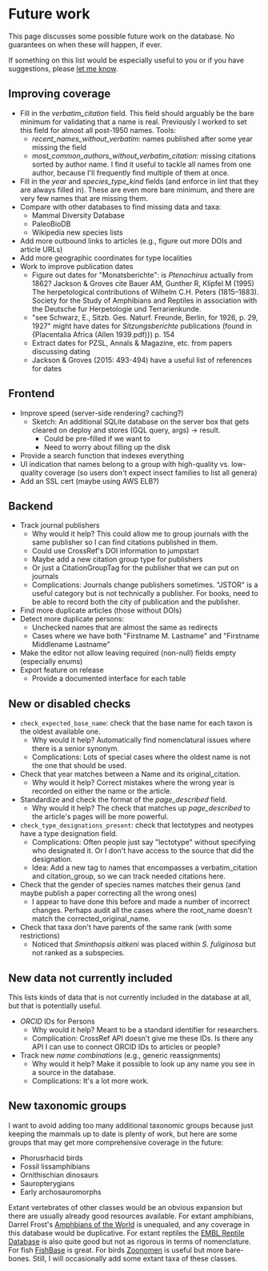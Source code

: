 # Future work

This page discusses some possible future work on the database. No guarantees on when
these will happen, if ever.

If something on this list would be especially useful to you or if you have suggestions,
please [let me know](mailto:jelle.zijlstra@gmail.com).

## Improving coverage

- Fill in the _verbatim_citation_ field. This field should arguably be the bare minimum
  for validating that a name is real. Previously I worked to set this field for almost
  all post-1950 names. Tools:
  - _recent_names_without_verbatim_: names published after some year missing the field
  - _most_common_authors_without_verbatim_citation_: missing citations sorted by author
    name. I find it useful to tackle all names from one author, because I'll frequently
    find multiple of them at once.
- Fill in the _year_ and _species_type_kind_ fields (and enforce in lint that they are
  always filled in). These are even more bare minimum, and there are very few names that
  are missing them.
- Compare with other databases to find missing data and taxa:
  - Mammal Diversity Database
  - PaleoBioDB
  - Wikipedia new species lists
- Add more outbound links to articles (e.g., figure out more DOIs and article URLs)
- Add more geographic coordinates for type localities
- Work to improve publication dates
  - Figure out dates for "Monatsberichte": is _Ptenochirus_ actually from 1862? Jackson
    & Groves cite Bauer AM, Gunther R, Klipfel M (1995) The herpetological contributions
    of Wilhelm C.H. Peters (1815–1883). Society for the Study of Amphibians and Reptiles
    in association with the Deutsche fur Herpetologie und Terrarienkunde.
  - "see Schwarz, E., Sitzb. Ges. Naturf. Freunde, Berlin, for 1926, p. 29, 1927" might
    have dates for _Sitzungsberichte_ publications (found in {Placentalia Africa (Allen
    1939.pdf)}) p. 154
  - Extract dates for PZSL, Annals & Magazine, etc. from papers discussing dating
  - Jackson & Groves (2015: 493-494) have a useful list of references for dates

## Frontend

- Improve speed (server-side rendering? caching?)
  - Sketch: An additional SQLite database on the server box that gets cleared on deploy
    and stores (GQL query, args) -> result.
    - Could be pre-filled if we want to
    - Need to worry about filling up the disk
- Provide a search function that indexes everything
- UI indication that names belong to a group with high-quality vs. low-quality coverage
  (so users don't expect insect families to list all genera)
- Add an SSL cert (maybe using AWS ELB?)

## Backend

- Track journal publishers
  - Why would it help? This could allow me to group journals with the same publisher so
    I can find citations published in them.
  - Could use CrossRef's DOI information to jumpstart
  - Maybe add a new citation group type for publishers
  - Or just a CitationGroupTag for the publisher that we can put on journals
  - Complications: Journals change publishers sometimes. "JSTOR" is a useful category
    but is not technically a publisher. For books, need to be able to record both the
    city of publication and the publisher.
- Find more duplicate articles (those without DOIs)
- Detect more duplicate persons:
  - Unchecked names that are almost the same as redirects
  - Cases where we have both "Firstname M. Lastname" and "Firstname Middlename Lastname"
- Make the editor not allow leaving required (non-null) fields empty (especially enums)
- Export feature on release
  - Provide a documented interface for each table

## New or disabled checks

- `check_expected_base_name`: check that the base name for each taxon is the oldest
  available one.
  - Why would it help? Automatically find nomenclatural issues where there is a senior
    synonym.
  - Complications: Lots of special cases where the oldest name is not the one that
    should be used.
- Check that year matches between a Name and its original_citation.
  - Why would it help? Correct mistakes where the wrong year is recorded on either the
    name or the article.
- Standardize and check the format of the _page_described_ field.
  - Why would it help? The check that matches up _page_described_ to the article's pages
    will be more powerful.
- `check_type_designations_present`: check that lectotypes and neotypes have a type
  designation field.
  - Complications: Often people just say "lectotype" without specifying who designated
    it. Or I don't have access to the source that did the designation.
  - Idea: Add a new tag to names that encompasses a verbatim_citation and
    citation_group, so we can track needed citations here.
- Check that the gender of species names matches their genus (and maybe publish a paper
  correcting all the wrong ones)
  - I appear to have done this before and made a number of incorrect changes. Perhaps
    audit all the cases where the root_name doesn't match the corrected_original_name.
- Check that taxa don't have parents of the same rank (with some restrictions)
  - Noticed that _Sminthopsis aitkeni_ was placed within _S. fuliginosa_ but not ranked
    as a subspecies.

## New data not currently included

This lists kinds of data that is not currently included in the database at all, but that
is potentially useful.

- _ORCID_ IDs for Persons
  - Why would it help? Meant to be a standard identifier for researchers.
  - Complication: CrossRef API doesn't give me these IDs. Is there any API I can use to
    connect ORCID IDs to articles or people?
- Track new _name combinations_ (e.g., generic reassignments)
  - Why would it help? Make it possible to look up any name you see in a source in the
    database.
  - Complications: It's a lot more work.

## New taxonomic groups

I want to avoid adding too many additional taxonomic groups because just keeping the
mammals up to date is plenty of work, but here are some groups that may get more
comprehensive coverage in the future:

- Phorusrhacid birds
- Fossil lissamphibians
- Ornithischian dinosaurs
- Sauropterygians
- Early archosauromorphs

Extant vertebrates of other classes would be an obvious expansion but there are usually
already good resources available. For extant amphibians, Darrel Frost's
[Amphbians of the World](https://amphibiansoftheworld.amnh.org/) is unequaled, and any
coverage in this database would be duplicative. For extant reptiles the
[EMBL Reptile Database](http://www.reptile-database.org/) is also quite good but not as
rigorous in terms of nomenclature. For fish
[FishBase](https://www.fishbase.se/search.php) is great. For birds
[Zoonomen](http://zoonomen.net/) is useful but more bare-bones. Still, I will
occasionally add some extant taxa of these classes.
